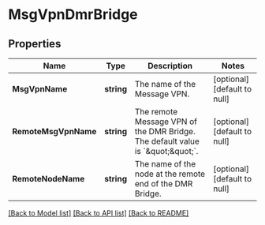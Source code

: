 # MsgVpnDmrBridge

## Properties
Name | Type | Description | Notes
------------ | ------------- | ------------- | -------------
**MsgVpnName** | **string** | The name of the Message VPN. | [optional] [default to null]
**RemoteMsgVpnName** | **string** | The remote Message VPN of the DMR Bridge. The default value is &#x60;\&quot;\&quot;&#x60;. | [optional] [default to null]
**RemoteNodeName** | **string** | The name of the node at the remote end of the DMR Bridge. | [optional] [default to null]

[[Back to Model list]](../README.md#documentation-for-models) [[Back to API list]](../README.md#documentation-for-api-endpoints) [[Back to README]](../README.md)


